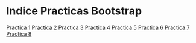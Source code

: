 # Indice Practicas Bootstrap
<a href="https://andrikjl27.github.io/practicabootstrap1.html">Practica 1</a>
<a href="https://andrikjl27.github.io/practicabootstrap2.html">Practica 2</a>
<a href="https://andrikjl27.github.io/practicabootstrap3.html">Practica 3</a>
<a href="https://andrikjl27.github.io/practicabootstrap4.html">Practica 4</a>
<a href="https://andrikjl27.github.io/practicabootstrap5.html">Practica 5</a>
<a href="https://andrikjl27.github.io/practicabootstrap6.html">Practica 6</a>
<a href="https://andrikjl27.github.io/practicabootstrap7.html">Practica 7</a>
<a href="https://andrikjl27.github.io/practicabootstrap8.html">Practica 8</a>
